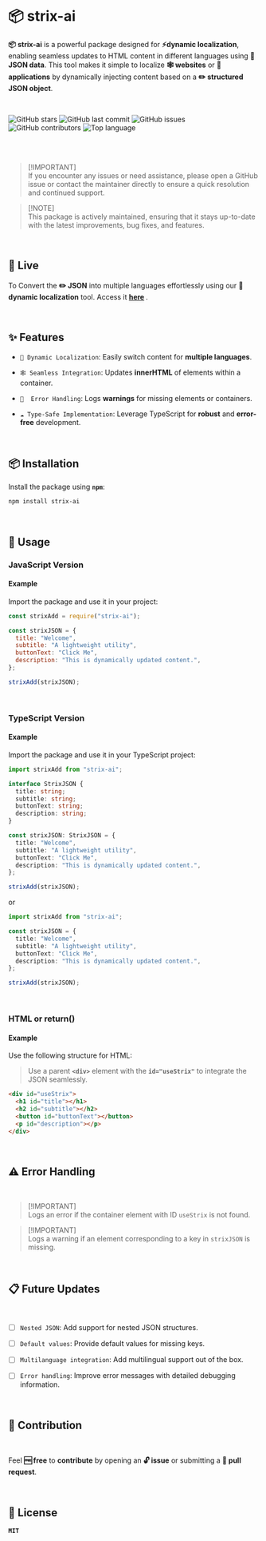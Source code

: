 # 📦 strix-ai

**📦 strix-ai** is a powerful package designed for **⚡dynamic localization**, enabling seamless updates to HTML content in different languages using **📁 JSON data**. This tool makes it simple to localize **🕸️ websites** or **🔦 applications** by dynamically injecting content based on a **✏️ structured JSON object**.

<br>

![GitHub stars](https://img.shields.io/github/stars/divyanshudhruv/strix-ai?style=for-the-badge)
![GitHub last commit](https://img.shields.io/github/last-commit/divyanshudhruv/strix-ai.svg?style=for-the-badge)
![GitHub issues](https://img.shields.io/github/issues/divyanshudhruv/strix-ai.svg?style=for-the-badge)
![GitHub contributors](https://img.shields.io/github/contributors/divyanshudhruv/strix-ai.svg?style=for-the-badge)
![Top language](https://img.shields.io/github/languages/top/divyanshudhruv/strix-ai.svg?style=for-the-badge)

<Br>

<br>

> [!IMPORTANT]<br>
> If you encounter any issues or need assistance, please open a GitHub issue or contact the maintainer directly to ensure a quick resolution and continued support.

> [!NOTE]<br>
> This package is actively maintained, ensuring that it stays up-to-date with the latest improvements, bug fixes, and features.

<br>

## 🔦 Live

To Convert the **✏️ JSON** into multiple languages effortlessly using our **🔮 dynamic localization** tool. Access it <b>[here](https://strix-ai.vercel.app/) </b>.

<br>

## ✨ Features

- `📁 Dynamic Localization`: Easily switch content for **multiple languages**.

- `🕸️ Seamless Integration`: Updates **innerHTML** of elements within a container.

- `🚨  Error Handling`: Logs **warnings** for missing elements or containers.

- `☁️ Type-Safe Implementation`: Leverage TypeScript for **robust** and **error-free** development.<br>

<Br>

## 📦 Installation

Install the package using **`npm`**:

```bash
npm install strix-ai
```

<br>

## 🔧 Usage

### JavaScript Version<br>

#### Example<br>

Import the package and use it in your project:<br>

```javascript
const strixAdd = require("strix-ai");

const strixJSON = {
  title: "Welcome",
  subtitle: "A lightweight utility",
  buttonText: "Click Me",
  description: "This is dynamically updated content.",
};

strixAdd(strixJSON);
```

<br>

### TypeScript Version<br>

#### Example<br>

Import the package and use it in your TypeScript project:<br>

```typescript
import strixAdd from "strix-ai";

interface StrixJSON {
  title: string;
  subtitle: string;
  buttonText: string;
  description: string;
}

const strixJSON: StrixJSON = {
  title: "Welcome",
  subtitle: "A lightweight utility",
  buttonText: "Click Me",
  description: "This is dynamically updated content.",
};

strixAdd(strixJSON);
```

or

```typescript
import strixAdd from "strix-ai";

const strixJSON = {
  title: "Welcome",
  subtitle: "A lightweight utility",
  buttonText: "Click Me",
  description: "This is dynamically updated content.",
};

strixAdd(strixJSON);
```

<br>

### HTML or return()<br>

#### Example<br>

Use the following structure for HTML:<br>

> Use a parent **`<div>`** element with the **`id="useStrix"`** to integrate the JSON seamlessly.

```html
<div id="useStrix">
  <h1 id="title"></h1>
  <h2 id="subtitle"></h2>
  <button id="buttonText"></button>
  <p id="description"></p>
</div>
```

<br>

## ⚠️ Error Handling

<br>

> [!IMPORTANT]<br>
> Logs an error if the container element with ID `useStrix` is not found.<br>

> [!IMPORTANT]<br>
> Logs a warning if an element corresponding to a key in `strixJSON` is missing.<br>

<Br>

## 📋 Future Updates

<br>

- [ ] `Nested JSON`: Add support for nested JSON structures.<br>

- [ ] `Default values`: Provide default values for missing keys.<br>

- [ ] `Multilanguage integration`: Add multilingual support out of the box.<br>

- [ ] `Error handling`: Improve error messages with detailed debugging information.<br>

<br>

## 🤝 Contribution

<br>

Feel **🆓 free** to **contribute** by opening an **🔓 issue** or submitting a **🚪 pull request**. <br>

<br>

## 📄 License<br>

**`MIT`**
